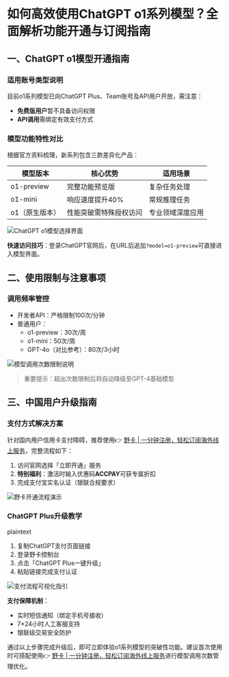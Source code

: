 # 如何高效使用ChatGPT o1系列模型？全面解析功能开通与订阅指南

## 一、ChatGPT o1模型开通指南
### 适用账号类型说明
目前o1系列模型已向ChatGPT Plus、Team账号及API用户开放，需注意：
- **免费版用户**暂不具备访问权限
- **API调用**需绑定有效支付方式

### 模型功能特性对比
根据官方资料梳理，新系列包含三款差异化产品：

| 模型版本       | 核心优势                  | 适用场景              |
|----------------|-------------------------|----------------------|
| o1-preview     | 完整功能预览版            | 复杂任务处理          |
| o1-mini        | 响应速度提升40%           | 常规推理任务          |
| o1（原生版本） | 性能突破需特殊授权访问     | 专业领域深度应用      |

![ChatGPT o1模型选择界面](https://bbtdd.com/wp-content/uploads/img/24518211.webp)

**快速访问技巧**：登录ChatGPT官网后，在URL后追加`?model=o1-preview`可直接进入模型界面。

## 二、使用限制与注意事项
### 调用频率管控
- 开发者API：严格限制100次/分钟
- 普通用户：
  - o1-preview：30次/周
  - o1-mini：50次/周
  - GPT-4o（对比参考）：80次/3小时

![模型调用次数限制说明](https://bbtdd.com/wp-content/uploads/img/0207051918.webp)

> 重要提示：超出次数限制后将自动降级至GPT-4基础模型

## 三、中国用户升级指南
### 支付方式解决方案
针对国内用户信用卡支付障碍，推荐使用👉 [野卡 | 一分钟注册，轻松订阅海外线上服务](https://bbtdd.com/yeka)，完整流程如下：

1. 访问官网选择「立即开通」服务
2. **特别福利**：激活时输入优惠码**ACCPAY**可获专属折扣
3. 完成支付宝实名认证（银联合规要求）

![野卡开通流程演示](https://bbtdd.com/wp-content/uploads/img/81360392186.webp)

### ChatGPT Plus升级教学
plaintext
1. 复制ChatGPT支付页面链接
2. 登录野卡控制台
3. 点击「ChatGPT Plus一键升级」
4. 粘贴链接完成支付认证


![支付流程可视化指引](https://bbtdd.com/wp-content/uploads/img/561423140288.webp)

**支付保障机制**：
- 实时短信通知（绑定手机号接收）
- 7×24小时人工客服支持
- 银联级交易安全防护

通过以上步骤完成升级后，即可立即体验o1系列模型的突破性功能。建议首次使用时可搭配使用👉 [野卡 | 一分钟注册，轻松订阅海外线上服务](https://bbtdd.com/yeka)进行模型调用次数管理优化。